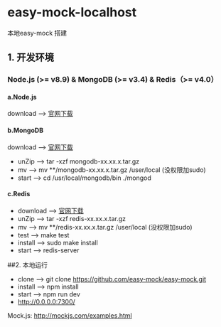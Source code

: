 # easy-mock-localhost
本地easy-mock 搭建

## 1. 开发环境
### Node.js (>= v8.9) & MongoDB (>= v3.4) & Redis（>= v4.0）
#### a.Node.js
  download --> [官网下载](https://nodejs.org/en/download/)
#### b.MongoDB 
  download --> [官网下载](https://www.mongodb.com/download-center?jmp=nav)
* unZip --> tar -xzf mongodb-xx.xx.x.tar.gz
* mv --> mv **/mongodb-xx.xx.x.tar.gz /user/local (没权限加sudo)
* start --> cd /usr/local/mongodb/bin   ./mongod
#### c.Redis
* download --> [官网下载](https://redis.io/download)
* unZip --> tar -xzf redis-xx.xx.x.tar.gz
* mv --> mv **/redis-xx.xx.x.tar.gz /user/local (没权限加sudo)
* test --> make test
* install --> sudo make install
* start --> redis-server 

##2. 本地运行
* clone --> git clone https://github.com/easy-mock/easy-mock.git
* install --> npm install
* start --> npm run dev
* http://0.0.0.0:7300/

Mock.js: http://mockjs.com/examples.html

